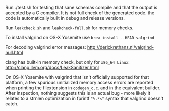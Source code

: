 Run ./test.sh for testing that sane schemas compile and that the output
is accepted by a C compiler. It is not full check of the generated code.
the code is automatically built in debug and release versions.

Run `leakcheck.sh` and `leakcheck-full.sh` for memory checks.

To install valgrind on OS-X Yosemite use `brew install --HEAD valgrind`

For decoding valgrind error messages:
<http://derickrethans.nl/valgrind-null.html>

clang has built-in memory check, but only for `x86_64 Linux`:
<http://clang.llvm.org/docs/LeakSanitizer.html>

On OS-X Yosemite with valgrind that isn't officially supported for that
platform, a few spurious unitialized memory access errors are reported
when printing the filextension in `codegen_c.c`. and in the equivalent
builder. After inspection, nothing suggests this is an actual bug - more
likely it relates to a strnlen optimization in fprintf `"%.*s"` syntax
that valgrind doesn't catch.
